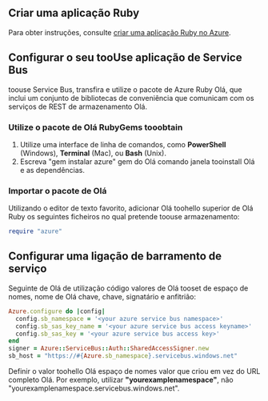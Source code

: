 ## <a name="create-a-ruby-application"></a>Criar uma aplicação Ruby
Para obter instruções, consulte [criar uma aplicação Ruby no Azure](../articles/virtual-machines/linux/classic/virtual-machines-linux-classic-ruby-rails-web-app.md).

## <a name="configure-your-application-toouse-service-bus"></a>Configurar o seu tooUse aplicação de Service Bus
toouse Service Bus, transfira e utilize o pacote de Azure Ruby Olá, que inclui um conjunto de bibliotecas de conveniência que comunicam com os serviços de REST de armazenamento Olá.

### <a name="use-rubygems-tooobtain-hello-package"></a>Utilize o pacote de Olá RubyGems tooobtain
1. Utilize uma interface de linha de comandos, como **PowerShell** (Windows), **Terminal** (Mac), ou **Bash** (Unix).
2. Escreva "gem instalar azure" gem do Olá comando janela tooinstall Olá e as dependências.

### <a name="import-hello-package"></a>Importar o pacote de Olá
Utilizando o editor de texto favorito, adicionar Olá toohello superior de Olá Ruby os seguintes ficheiros no qual pretende toouse armazenamento:

```ruby
require "azure"
```

## <a name="set-up-a-service-bus-connection"></a>Configurar uma ligação de barramento de serviço
Seguinte de Olá de utilização código valores de Olá tooset de espaço de nomes, nome de Olá chave, chave, signatário e anfitrião:

```ruby
Azure.configure do |config|
  config.sb_namespace = '<your azure service bus namespace>'
  config.sb_sas_key_name = '<your azure service bus access keyname>'
  config.sb_sas_key = '<your azure service bus access key>'
end
signer = Azure::ServiceBus::Auth::SharedAccessSigner.new
sb_host = "https://#{Azure.sb_namespace}.servicebus.windows.net"
```

Definir o valor toohello Olá espaço de nomes valor que criou em vez do URL completo Olá. Por exemplo, utilizar **"yourexamplenamespace"**, não "yourexamplenamespace.servicebus.windows.net".
